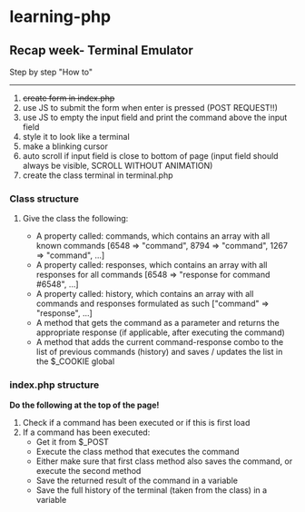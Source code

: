 # learning-php
## Recap week- Terminal Emulator

Step by step "How to"
***

1. ~~create form in index.php~~
2. use JS to submit the form when enter is pressed (POST REQUEST!!)
2. use JS to empty the input field and print the command above the input field
2. style it to look like a terminal
3. make a blinking cursor
6. auto scroll if input field is close to bottom of page (input field should always be visible, SCROLL WITHOUT ANIMATION)
4. create the class terminal in terminal.php

### Class structure

1. Give the class the following:

   * A property called: commands, which contains an array with all known commands [6548 => "command", 8794 => "command", 1267 => "command", ...]
   * A property called: responses, which contains an array with all responses for all commands [6548 => "response for command #6548", ...]
   * A property called: history, which contains an array with all commands and responses formulated as such ["command" => "response", ...]
   * A method that gets the command as a parameter and returns the appropriate response (if applicable, after executing the command)
   * A method that adds the current command-response combo to the list of previous commands (history) and saves / updates the list in the $_COOKIE global


### index.php structure

**Do the following at the top of the page!**

1. Check if a command has been executed or if this is first load
2. If a command has been executed:
   * Get it from $_POST
   * Execute the class method that executes the command
   * Either make sure that first class method also saves the command, or execute the second method
   * Save the returned result of the command in a variable
   * Save the full history of the terminal (taken from the class) in a variable



